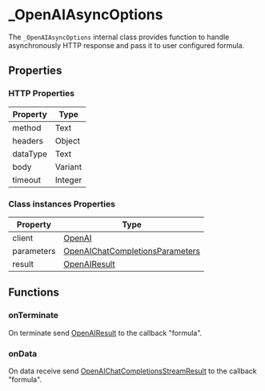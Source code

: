 # _OpenAIAsyncOptions

The `_OpenAIAsyncOptions` internal class provides function to handle asynchronously HTTP response and pass it to user configured formula.

## Properties

### HTTP Properties

| Property    | Type    |
|-------------|---------|
| method      | Text    |
| headers     | Object  |
| dataType    | Text    |
| body        | Variant |
| timeout     | Integer  |

### Class instances Properties

| Property    | Type    |
|-------------|---------|
| client      | [OpenAI](OpenAI.md) |
| parameters  | [OpenAIChatCompletionsParameters](OpenAIChatCompletionsParameters.md) |
| result      | [OpenAIResult](OpenAIResult.md) |

## Functions

### onTerminate

On terminate send [OpenAIResult](OpenAIResult.md) to the callback "formula".

### onData

On data receive send [OpenAIChatCompletionsStreamResult](OpenAIChatCompletionsStreamResult.md) to the callback "formula".
